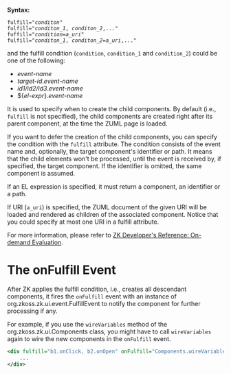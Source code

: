 **Syntax:**

`fulfill="`*`conditon`*`"`  
`fulfill="`*`conditon_1`*`, `*`conditon_2`*`,..."`  
`fuffill="`*`condition`*`=`*`a_uri`*`"`  
`fulfill="`*`conditon_1`*`, `*`conditon_2`*`=`*`a_uri`*`,..."`

and the fulfill condition (`condition`, `condition_1` and `condition_2`)
could be one of the following:

- *event-name*
- *target-id*.*event-name*
- *id1/id2/id3*.*event-name*
- \${*el-expr*}.*event-name*

It is used to specify when to create the child components. By default
(i.e., `fulfill` is not specified), the child components are created
right after its parent component, at the time the ZUML page is loaded.

If you want to defer the creation of the child components, you can
specify the condition with the `fulfill` attribute. The condition
consists of the event name and, optionally, the target component's
identifier or path. It means that the child elements won't be processed,
until the event is received by, if specified, the target component. If
the identifier is omitted, the same component is assumed.

If an EL expression is specified, it must return a component, an
identifier or a path.

If URI (`a_uri`) is specified, the ZUML document of the given URI will
be loaded and rendered as children of the associated component. Notice
that you could specify at most one URI in a fulfill attribute.

For more information, please refer to [ZK Developer's Reference:
On-demand
Evaluation]({{site.baseurl}}/zk_dev_ref/UI_Composing/ZUML/On-demand_Evaluation).

# The onFulfill Event

After ZK applies the fulfill condition, i.e., creates all descendant
components, it fires the `onFulfill` event with an instance of
<javadoc>org.zkoss.zk.ui.event.FulfillEvent</javadoc> to notify the
component for further processing if any.

For example, if you use the `wireVariables` method of the
<javadoc>org.zkoss.zk.ui.Components</javadoc> class, you might have to
call `wireVariables` again to wire the new components in the `onFulfill`
event.

``` xml
<div fulfill="b1.onClick, b2.onOpen" onFulfill="Components.wireVariables(self, controller)">
    ...
</div>
```


